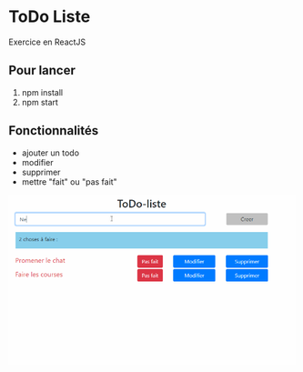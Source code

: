 # ToDo Liste

Exercice en ReactJS

## Pour lancer
1. npm install
2. npm start

## Fonctionnalités
- ajouter un todo
- modifier
- supprimer
- mettre "fait" ou "pas fait"

![](/gif/show.gif)
